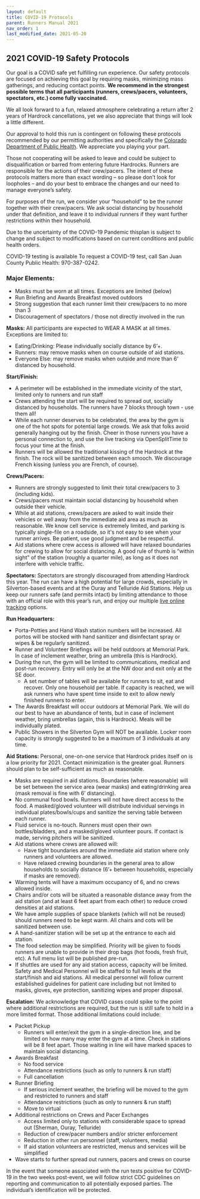 ```yaml
---
layout: default
title: COVID-19 Protocols
parent: Runners Manual 2021
nav_order: 1
last_modified_date: 2021-05-20
---
```


## 2021 COVID-19 Safety Protocols

Our goal is a COVID safe yet fulfilling run experience. Our safety protocols are focused on achieving this goal by requiring masks, minimizing mass gatherings, and reducing contact points. **We recommend in the strongest possible terms that all participants (runners, crews/pacers, volunteers, spectators, etc.) come fully vaccinated.**

We all look forward to a fun, relaxed atmosphere celebrating a return after 2 years of Hardrock cancellations, yet we also appreciate that things will look a little different.  

Our approval to hold this run is contingent on following these protocols recommended by our permitting authorities and specifically the [Colorado Department of Public Health](https://covid19.colorado.gov/). We appreciate you playing your part.

Those not cooperating will be asked to leave and could be subject to disqualification or barred from entering future Hardrocks.  Runners are responsible for the actions of their crew/pacers.   The intent of these protocols matters more than exact wording – so please don’t look for loopholes – and do your best to embrace the changes and our need to manage everyone’s safety. 

For purposes of the run, we consider your “household” to be the runner together with their crew/pacers.  We ask social distancing by household under that definition, and leave it to individual runners if they want further restrictions within their household.

Due to the uncertainty of the COVID-19 Pandemic thisplan is subject to change and subject to modifications based on current conditions and public health orders.

COVID-19 testing is available To request a COVID-19 test, call San Juan County Public Health: 970-387-0242.

### Major Elements:
* Masks must be worn at all times. Exceptions are limited (below)
* Run Briefing and Awards Breakfast moved outdoors
* Strong suggestion that each runner limit their crew/pacers to no more than 3 
* Discouragement of spectators / those not directly involved in the run

**Masks:**
All participants are expected to WEAR A MASK at all times.  Exceptions are limited to:
* Eating/Drinking: Please individually socially distance by 6’+.
* Runners: may remove masks when on course outside of aid stations.
* Everyone Else: may remove masks when outside and more than 6’ distanced by household.

**Start/Finish:**
* A perimeter will be established in the immediate vicinity of the start, limited only to runners and run staff
* Crews attending the start will be required to spread out, socially distanced by households.  The runners have 7 blocks through town - use them all!
* While each runner deserves to be celebrated, the area by the gym is one of the hot spots for potential large crowds.  We ask that folks avoid generally hanging out by the finish. Cheer in those runners you have a personal connection to, and use the live tracking via OpenSplitTime to focus your time at the finish.
* Runners will be allowed the traditional kissing of the Hardrock at the finish.  The rock will be sanitized between each smooch.  We discourage French kissing (unless you are French, of course).

**Crews/Pacers:**
* Runners are strongly suggested to limit their total crew/pacers to 3 (including kids).
* Crews/pacers must maintain social distancing by household when outside their vehicle.
* While at aid stations, crews/pacers are asked to wait inside their vehicles or well away from the immediate aid area as much as reasonable.  We know cell service is extremely limited, and parking is typically single-file on a roadside, so it's not easy to see when your runner arrives.  Be patient, use good judgment and be respectful.
* Aid stations where crew access is allowed will have relaxed boundaries for crewing to allow for social distancing.  A good rule of thumb is “within sight” of the station (roughly a quarter mile), as long as it does not interfere with vehicle traffic.

**Spectators:**
Spectators are strongly discouraged from attending Hardrock this year.  The run can have a high potential for large crowds, especially in Silverton-based events and at the Ouray and Telluride Aid Stations.  Help us keep our runners safe (and permits intact) by limiting attendance to those with an official role with this year’s run, and enjoy our multiple [live online tracking](https://www.hardrock100.com/) options.

**Run Headquarters:**
* Porta-Potties and Hand Wash station numbers will be increased.  All portos will be stocked with hand sanitizer and disinfectant spray or wipes & be regularly sanitized.
* Runner and Volunteer Briefings will be held outdoors at Memorial Park.  In case of inclement weather, bring an umbrella (this is Hardrock).
* During the run, the gym will be limited to communications, medical and post-run recovery.  Entry will only be at the NW door and exit only at the SE door.
  * A set number of tables will be available for runners to sit, eat and recover.  Only one household per table.  If capacity is reached, we will ask runners who have spent time inside to exit to allow newly finished runners to enter.
* The Awards Breakfast will occur outdoors at Memorial Park.  We will do our best to have an abundance of tents, but in case of inclement weather, bring umbrellas (again, this is Hardrock).  Meals will be individually plated.
* Public Showers in the Silverton Gym will NOT be available.  Locker room capacity is strongly suggested to be a maximum of 3 individuals at any time.

**Aid Stations:**
Personal, one-on-one service that Hardrock prides itself on is a low priority for 2021.  Contact minimization is the greater goal.  Runners should plan to be self-sufficient as much as reasonable.
* Masks are required in aid stations.  Boundaries (where reasonable) will be set between the service area (wear masks) and eating/drinking area (mask removal is fine with 6’ distancing).
* No communal food bowls.  Runners will not have direct access to the food.  A masked/gloved volunteer will distribute individual servings in individual plates/bowls/cups and sanitize the serving table between each runner.
* Fluid service is no-touch.  Runners must open their own bottles/bladders, and a masked/gloved volunteer pours.  If contact is made, serving pitchers will be sanitized.
* Aid stations where crews are allowed will:
  * Have tight boundaries around the immediate aid station where only runners and volunteers are allowed.
  * Have relaxed crewing boundaries in the general area to allow households to socially distance (6’+ between households, especially if masks are removed).
* Warming tents will have a maximum occupancy of 6, and no crews allowed inside. 
* Chairs and/or cots will be situated a reasonable distance away from the aid station (and at least 6 feet apart from each other) to reduce crowd densities at aid stations. 
* We have ample supplies of space blankets (which will not be reused) should runners need to be kept warm. All chairs and cots will be sanitized between use. 
* A hand-sanitizer station will be set up at the entrance to each aid station.
* The food selection may be simplified.  Priority will be given to foods runners are unable to provide in their drop bags (hot foods, fresh fruit, etc).  A full menu list will be published pre-run.
* If shuttles are used for any aid station access, capacity will be limited.
Safety and Medical Personnel will be staffed to full levels at the start/finish and aid stations.  All medical personnel will follow current established guidelines for patient care including but not limited to masks, gloves, eye protection, sanitizing wipes and proper disposal. 

**Escalation:**
We acknowledge that COVID cases could spike to the point where additional restrictions are required, but the run is still safe to hold in a more limited format. Those additional limitations could include:
* Packet Pickup
  * Runners will enter/exit the gym in a single-direction line, and be limited on how many may enter the gym at a time.  Check in stations will be 8 feet apart. Those waiting in line will have marked spaces to maintain social distancing.
* Awards Breakfast
  * No food service
  * Attendance restrictions (such as only to runners & run staff)
  * Full cancellation
* Runner Briefing
  * If serious inclement weather, the briefing will be moved to the gym and restricted to runners and staff
  * Attendance restrictions (such as only to runners & run staff)
  * Move to virtual
* Additional restrictions on Crews and Pacer Exchanges
  * Access limited only to stations with considerable space to spread out (Sherman, Ouray, Telluride)
  * Reduction of crew/pacer numbers and/or stricter enforcement
  * Reduction in other run personnel (staff, volunteers, media)
  * If aid station volunteers are restricted, menus and services will be simplified
* Wave starts to further spread out runners, pacers and crews on course
 
In the event that someone associated with the run tests positive for COVID-19 in the two weeks post-event, we will follow strict CDC guidelines on reporting and communication to all potentially exposed parties.  The individual’s identification will be protected.

